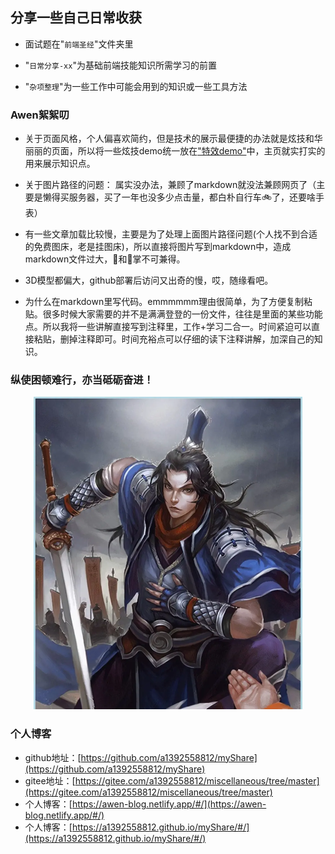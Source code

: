## 分享一些自己日常收获

* 面试题在"`前端圣经`"文件夹里

* "`日常分享-xx`"为基础前端技能知识所需学习的前置

* "`杂项整理`"为一些工作中可能会用到的知识或一些工具方法

### Awen絮絮叨

* 关于页面风格，个人偏喜欢简约，但是技术的展示最便捷的办法就是炫技和华丽丽的页面，所以将一些炫技demo统一放在["特效demo"](https://awen-blog.netlify.app/#/demo)中，主页就实打实的用来展示知识点。

* 关于图片路径的问题： 属实没办法，兼顾了markdown就没法兼顾网页了（主要是懒得买服务器，买了一年也没多少点击量，都白朴自行车🚲了，还要啥手表）

* 有一些文章加载比较慢，主要是为了处理上面图片路径问题(个人找不到合适的免费图床，老是挂图床)，所以直接将图片写到markdown中，造成markdown文件过大，🐠和🐻掌不可兼得。

* 3D模型都偏大，github部署后访问又出奇的慢，哎，随缘看吧。

* 为什么在markdown里写代码。emmmmmm理由很简单，为了方便复制粘贴。很多时候大家需要的并不是满满登登的一份文件，往往是里面的某些功能点。所以我将一些讲解直接写到注释里，工作+学习二合一。时间紧迫可以直接粘贴，删掉注释即可。时间充裕点可以仔细的读下注释讲解，加深自己的知识。

### **纵使困顿难行，亦当砥砺奋进！**

<div align=center> 
    <img src="./image/jiangwei.jpg" alt="avatar" style="zoom:50%" />
</div>

### 个人博客

* github地址：[https://github.com/a1392558812/myShare](https://github.com/a1392558812/myShare)
* gitee地址：[https://gitee.com/a1392558812/miscellaneous/tree/master](https://gitee.com/a1392558812/miscellaneous/tree/master)
* 个人博客：[https://awen-blog.netlify.app/#/](https://awen-blog.netlify.app/#/)
* 个人博客：[https://a1392558812.github.io/myShare/#/](https://a1392558812.github.io/myShare/#/)
